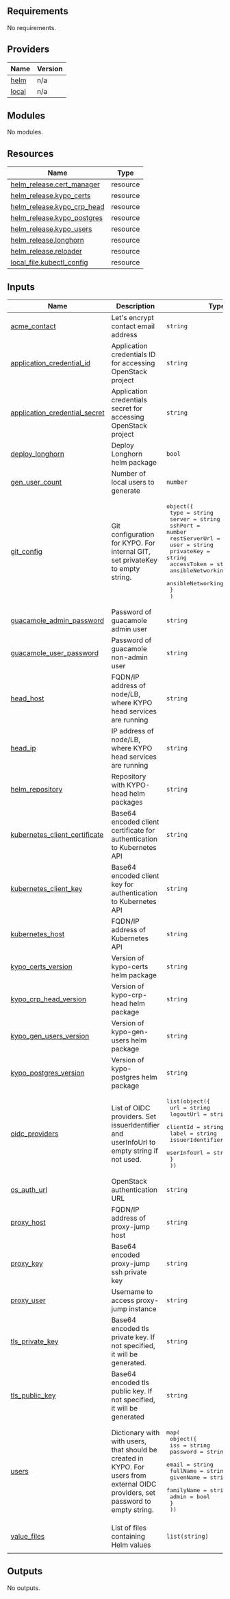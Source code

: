 <!-- BEGIN_TF_DOCS -->
## Requirements

No requirements.

## Providers

| Name | Version |
|------|---------|
| <a name="provider_helm"></a> [helm](#provider\_helm) | n/a |
| <a name="provider_local"></a> [local](#provider\_local) | n/a |

## Modules

No modules.

## Resources

| Name | Type |
|------|------|
| [helm_release.cert_manager](https://registry.terraform.io/providers/hashicorp/helm/latest/docs/resources/release) | resource |
| [helm_release.kypo_certs](https://registry.terraform.io/providers/hashicorp/helm/latest/docs/resources/release) | resource |
| [helm_release.kypo_crp_head](https://registry.terraform.io/providers/hashicorp/helm/latest/docs/resources/release) | resource |
| [helm_release.kypo_postgres](https://registry.terraform.io/providers/hashicorp/helm/latest/docs/resources/release) | resource |
| [helm_release.kypo_users](https://registry.terraform.io/providers/hashicorp/helm/latest/docs/resources/release) | resource |
| [helm_release.longhorn](https://registry.terraform.io/providers/hashicorp/helm/latest/docs/resources/release) | resource |
| [helm_release.reloader](https://registry.terraform.io/providers/hashicorp/helm/latest/docs/resources/release) | resource |
| [local_file.kubectl_config](https://registry.terraform.io/providers/hashicorp/local/latest/docs/resources/file) | resource |

## Inputs

| Name | Description | Type | Default | Required |
|------|-------------|------|---------|:--------:|
| <a name="input_acme_contact"></a> [acme\_contact](#input\_acme\_contact) | Let's encrypt contact email address | `string` | n/a | yes |
| <a name="input_application_credential_id"></a> [application\_credential\_id](#input\_application\_credential\_id) | Application credentials ID for accessing OpenStack project | `string` | n/a | yes |
| <a name="input_application_credential_secret"></a> [application\_credential\_secret](#input\_application\_credential\_secret) | Application credentials secret for accessing OpenStack project | `string` | n/a | yes |
| <a name="input_deploy_longhorn"></a> [deploy\_longhorn](#input\_deploy\_longhorn) | Deploy Longhorn helm package | `bool` | `false` | no |
| <a name="input_gen_user_count"></a> [gen\_user\_count](#input\_gen\_user\_count) | Number of local users to generate | `number` | n/a | yes |
| <a name="input_git_config"></a> [git\_config](#input\_git\_config) | Git configuration for KYPO. For internal GIT, set privateKey to empty string. | <pre>object({<br>    type                 = string<br>    server               = string<br>    sshPort              = number<br>    restServerUrl        = string<br>    user                 = string<br>    privateKey           = string<br>    accessToken          = string<br>    ansibleNetworkingUrl = string<br>    ansibleNetworkingRev = string<br>    }<br>  )</pre> | n/a | yes |
| <a name="input_guacamole_admin_password"></a> [guacamole\_admin\_password](#input\_guacamole\_admin\_password) | Password of guacamole admin user | `string` | n/a | yes |
| <a name="input_guacamole_user_password"></a> [guacamole\_user\_password](#input\_guacamole\_user\_password) | Password of guacamole non-admin user | `string` | n/a | yes |
| <a name="input_head_host"></a> [head\_host](#input\_head\_host) | FQDN/IP address of node/LB, where KYPO head services are running | `string` | n/a | yes |
| <a name="input_head_ip"></a> [head\_ip](#input\_head\_ip) | IP address of node/LB, where KYPO head services are running | `string` | n/a | yes |
| <a name="input_helm_repository"></a> [helm\_repository](#input\_helm\_repository) | Repository with KYPO-head helm packages | `string` | `"https://gitlab.ics.muni.cz/api/v4/projects/2358/packages/helm/stable"` | no |
| <a name="input_kubernetes_client_certificate"></a> [kubernetes\_client\_certificate](#input\_kubernetes\_client\_certificate) | Base64 encoded client certificate for authentication to Kubernetes API | `string` | n/a | yes |
| <a name="input_kubernetes_client_key"></a> [kubernetes\_client\_key](#input\_kubernetes\_client\_key) | Base64 encoded client key for authentication to Kubernetes API | `string` | n/a | yes |
| <a name="input_kubernetes_host"></a> [kubernetes\_host](#input\_kubernetes\_host) | FQDN/IP address of Kubernetes API | `string` | n/a | yes |
| <a name="input_kypo_certs_version"></a> [kypo\_certs\_version](#input\_kypo\_certs\_version) | Version of kypo-certs helm package | `string` | `"0.0.1"` | no |
| <a name="input_kypo_crp_head_version"></a> [kypo\_crp\_head\_version](#input\_kypo\_crp\_head\_version) | Version of kypo-crp-head helm package | `string` | `"0.0.2"` | no |
| <a name="input_kypo_gen_users_version"></a> [kypo\_gen\_users\_version](#input\_kypo\_gen\_users\_version) | Version of kypo-gen-users helm package | `string` | `"0.0.1"` | no |
| <a name="input_kypo_postgres_version"></a> [kypo\_postgres\_version](#input\_kypo\_postgres\_version) | Version of kypo-postgres helm package | `string` | `"0.0.1"` | no |
| <a name="input_oidc_providers"></a> [oidc\_providers](#input\_oidc\_providers) | List of OIDC providers. Set issuerIdentifier and userInfoUrl to empty string if not used. | <pre>list(object({<br>    url              = string<br>    logoutUrl        = string<br>    clientId         = string<br>    label            = string<br>    issuerIdentifier = string<br>    userInfoUrl      = string<br>    }<br>  ))</pre> | n/a | yes |
| <a name="input_os_auth_url"></a> [os\_auth\_url](#input\_os\_auth\_url) | OpenStack authentication URL | `string` | n/a | yes |
| <a name="input_proxy_host"></a> [proxy\_host](#input\_proxy\_host) | FQDN/IP address of proxy-jump host | `string` | n/a | yes |
| <a name="input_proxy_key"></a> [proxy\_key](#input\_proxy\_key) | Base64 encoded proxy-jump ssh private key | `string` | n/a | yes |
| <a name="input_proxy_user"></a> [proxy\_user](#input\_proxy\_user) | Username to access proxy-jump instance | `string` | `"ubuntu"` | no |
| <a name="input_tls_private_key"></a> [tls\_private\_key](#input\_tls\_private\_key) | Base64 encoded tls private key. If not specified, it will be generated. | `string` | `""` | no |
| <a name="input_tls_public_key"></a> [tls\_public\_key](#input\_tls\_public\_key) | Base64 encoded tls public key. If not specified, it will be generated | `string` | `""` | no |
| <a name="input_users"></a> [users](#input\_users) | Dictionary with with users, that should be created in KYPO. For users from external OIDC providers, set password to empty string. | <pre>map(<br>    object({<br>      iss        = string<br>      password   = string<br>      email      = string<br>      fullName   = string<br>      givenName  = string<br>      familyName = string<br>      admin      = bool<br>      }<br>  ))</pre> | n/a | yes |
| <a name="input_value_files"></a> [value\_files](#input\_value\_files) | List of files containing Helm values | `list(string)` | <pre>[<br>  "values.yaml"<br>]</pre> | no |

## Outputs

No outputs.
<!-- END_TF_DOCS -->